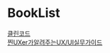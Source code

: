 # BookList

[클린코드](./CleanCode/CleanCode.md)<br>
[찐UXer가알려주는UX/UI실무가이드](./%EC%B0%90%20UXer%EA%B0%80%20%EC%95%8C%EB%A0%A4%EC%A3%BC%EB%8A%94%20UX%3AUI%20%EC%8B%A4%EB%AC%B4%20%EA%B0%80%EC%9D%B4%EB%93%9C/%EC%B0%90%20Uxer%EA%B0%80%20%EC%95%8C%EB%A0%A4%EC%A3%BC%EB%8A%94%20UX%3AUI%20%EC%8B%A4%EB%AC%B4%20%EA%B0%80%EC%9D%B4%EB%93%9C.md)<br>
